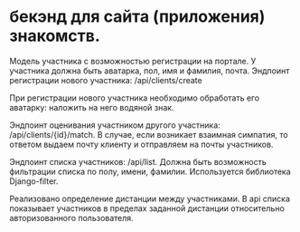 # бекэнд для сайта (приложения) знакомств.

Модель участника с возможностью регистрации на портале. У участника должна быть аватарка, пол, имя и фамилия, почта.
Эндпоинт регистрации нового участника: /api/clients/create

При регистрации нового участника необходимо обработать его аватарку: наложить на него водяной знак.

Эндпоинт оценивания участником другого участника: /api/clients/{id}/match. 
В случае, если возникает взаимная симпатия, то ответом выдаем почту клиенту и отправляем на почты участников.

Эндпоинт списка участников: /api/list. Должна быть возможность фильтрации списка по полу, имени, фамилии. 
Используется библиотека Django-filter.

Реализовано определение дистанции между участниками. В api списка показывает участников в пределах заданной дистанции относительно авторизованного пользователя. 
